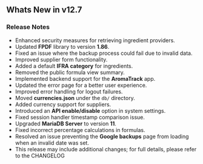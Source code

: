 Whats New in v12.7
--------------------------
### Release Notes  

- Enhanced security measures for retrieving ingredient providers.  
- Updated **FPDF** library to version **1.86**.  
- Fixed an issue where the backup process could fail due to invalid data.  
- Improved supplier form functionality.  
- Added a default **IFRA category** for ingredients.  
- Removed the public formula view summary.  
- Implemented backend support for the **AromaTrack** app.  
- Updated the error page for a better user experience.  
- Improved error handling for logout failures.  
- Moved **currencies.json** under the `db/` directory.  
- Added currency support for suppliers.  
- Introduced an **API enable/disable** option in system settings.  
- Fixed session handler timestamp comparison issue.  
- Upgraded **MariaDB Server** to version **11**.  
- Fixed incorrect percentage calculations in formulas.  
- Resolved an issue preventing the **Google backups** page from loading when an invalid date was set.  
- This release may include additional changes; for full details, please refer to the CHANGELOG